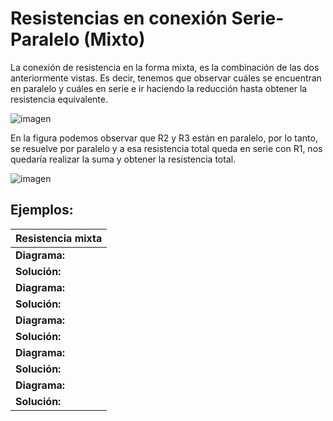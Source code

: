 # Resistencias en conexión Serie-Paralelo (Mixto)

La conexión de resistencia en la forma mixta, es la combinación de las dos anteriormente vistas. Es decir, tenemos que observar cuáles se encuentran en paralelo y cuáles en serie e ir haciendo la reducción hasta obtener la resistencia equivalente.

![imagen]()

En la figura podemos observar que R2 y R3 están en paralelo, por lo tanto, se resuelve por paralelo y a esa resistencia total queda en serie con R1, nos quedaría realizar la suma y obtener la resistencia total.

![imagen]()



## Ejemplos:

|Resistencia mixta|
|-|
|**Diagrama:**|
|**Solución:**|
|**Diagrama:**|
|**Solución:**|
|**Diagrama:**|
|**Solución:**|
|**Diagrama:**|
|**Solución:**|
|**Diagrama:**|
|**Solución:**|